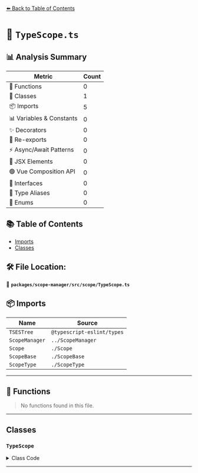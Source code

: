 [⬅️ Back to Table of Contents](../../../../index.md)

# 📄 `TypeScope.ts`

## 📊 Analysis Summary

| Metric | Count |
|--------|-------|
| 🔧 Functions | 0 |
| 🧱 Classes | 1 |
| 📦 Imports | 5 |
| 📊 Variables & Constants | 0 |
| ✨ Decorators | 0 |
| 🔄 Re-exports | 0 |
| ⚡ Async/Await Patterns | 0 |
| 💠 JSX Elements | 0 |
| 🟢 Vue Composition API | 0 |
| 📐 Interfaces | 0 |
| 📑 Type Aliases | 0 |
| 🎯 Enums | 0 |

## 📚 Table of Contents

- [Imports](#imports)
- [Classes](#classes)

## 🛠️ File Location:
📂 **`packages/scope-manager/src/scope/TypeScope.ts`**

## 📦 Imports

| Name | Source |
|------|--------|
| `TSESTree` | `@typescript-eslint/types` |
| `ScopeManager` | `../ScopeManager` |
| `Scope` | `./Scope` |
| `ScopeBase` | `./ScopeBase` |
| `ScopeType` | `./ScopeType` |


---

## 🔧 Functions

> No functions found in this file.


---

## Classes

### `TypeScope`

<details><summary>Class Code</summary>

```ts
export class TypeScope extends ScopeBase<
  ScopeType.type,
  TSESTree.TSInterfaceDeclaration | TSESTree.TSTypeAliasDeclaration,
  Scope
> {
  constructor(
    scopeManager: ScopeManager,
    upperScope: TypeScope['upper'],
    block: TypeScope['block'],
  ) {
    super(scopeManager, ScopeType.type, upperScope, block, false);
  }
}
```
</details>


---